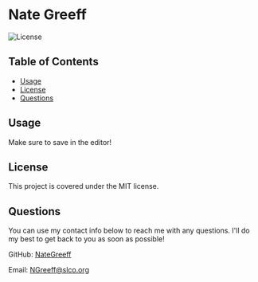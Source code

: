 # Nate Greeff

![License](https://img.shields.io/badge/License-MIT-blue.svg)


## Table of Contents

* [Usage](#usage)
* [License](#license)
* [Questions](#questions)
## Usage

Make sure to save in the editor!

## License

This project is covered under the MIT license.

## Questions

You can use my contact info below to reach me with any questions. I'll do my best to get back to you as soon as possible!

GitHub: [NateGreeff](https://github.com/NateGreeff)

Email: [NGreeff@slco.org](mailto:NGreeff@slco.org)

